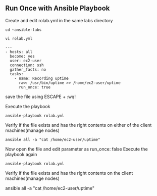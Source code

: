 ## Run Once with Ansible Playbook
Create and edit rolab.yml in the same labs directory
```
cd ~ansible-labs
```
```
vi rolab.yml
```
```
---
- hosts: all
  become: yes
  user: ec2-user
  connection: ssh
  gather_facts: no
  tasks:
    - name: Recording uptime 
      raw: /usr/bin/uptime >> /home/ec2-user/uptime
      run_once: true
```
save the file using ESCAPE + :wq!

Execute the playbook
```
ansible-playbook rolab.yml
```
Verify if the file exists and has the right contents on either of the client machines(manage nodes)
```
ansible all -a "cat /home/ec2-user/uptime"
```
Now open the file and edit parameter as run_once: false Execute the playbook again
```
ansible-playbook rolab.yml
```
Verify if the file exists and has the right contents on the client machines(manage nodes)

ansible all -a "cat /home/ec2-user/uptime"
